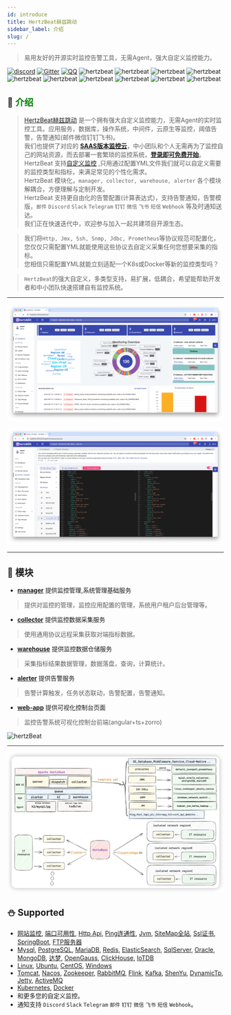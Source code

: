 ```yaml
---
id: introduce  
title: HertzBeat赫兹跳动     
sidebar_label: 介绍
slug: /
---
```


> 易用友好的开源实时监控告警工具，无需Agent，强大自定义监控能力。

[![discord](https://img.shields.io/badge/chat-on%20discord-brightgreen)](https://discord.gg/Fb6M73htGr)
[![Gitter](https://badges.gitter.im/hertzbeat/community.svg)](https://gitter.im/hertzbeat/community?utm_source=badge&utm_medium=badge&utm_campaign=pr-badge)
[![QQ](https://img.shields.io/badge/qq-236915833-orange)](https://jq.qq.com/?_wv=1027&k=aVIVB2K9)
![hertzbeat](https://cdn.jsdelivr.net/gh/dromara/hertzbeat@gh-pages/img/badge/web-monitor.svg)
![hertzbeat](https://cdn.jsdelivr.net/gh/dromara/hertzbeat@gh-pages/img/badge/ping-connect.svg)
![hertzbeat](https://cdn.jsdelivr.net/gh/dromara/hertzbeat@gh-pages/img/badge/port-available.svg)
![hertzbeat](https://cdn.jsdelivr.net/gh/dromara/hertzbeat@gh-pages/img/badge/database-monitor.svg)
![hertzbeat](https://cdn.jsdelivr.net/gh/dromara/hertzbeat@gh-pages/img/badge/os-monitor.svg)
![hertzbeat](https://img.shields.io/badge/monitor-cloud%20native-brightgreen)
![hertzbeat](https://img.shields.io/badge/monitor-middleware-blueviolet)
![hertzbeat](https://cdn.jsdelivr.net/gh/dromara/hertzbeat@gh-pages/img/badge/custom-monitor.svg)
![hertzbeat](https://cdn.jsdelivr.net/gh/dromara/hertzbeat@gh-pages/img/badge/threshold.svg)
![hertzbeat](https://cdn.jsdelivr.net/gh/dromara/hertzbeat@gh-pages/img/badge/alert.svg)


## 🎡 <font color="green">介绍</font>

> [HertzBeat赫兹跳动](https://github.com/dromara/hertzbeat) 是一个拥有强大自定义监控能力，无需Agent的实时监控工具。应用服务，数据库，操作系统，中间件，云原生等监控，阈值告警，告警通知(邮件微信钉钉飞书)。  
> 我们也提供了对应的 **[SAAS版本监控云](https://console.tancloud.cn)**，中小团队和个人无需再为了监控自己的网站资源，而去部署一套繁琐的监控系统，**[登录即可免费开始](https://console.tancloud.cn)**。     
> HertzBeat 支持[自定义监控](https://hertzbeat.com/docs/advanced/extend-point) ,只用通过配置YML文件我们就可以自定义需要的监控类型和指标，来满足常见的个性化需求。   
> HertzBeat 模块化，`manager, collector, warehouse, alerter` 各个模块解耦合，方便理解与定制开发。       
> HertzBeat 支持更自由化的告警配置(计算表达式)，支持告警通知，告警模版，`邮件` `Discord` `Slack` `Telegram` `钉钉` `微信` `飞书` `短信` `Webhook` 等及时通知送达。            
> 我们正在快速迭代中，欢迎参与加入一起共建项目开源生态。

> 我们将`Http, Jmx, Ssh, Snmp, Jdbc, Prometheus`等协议规范可配置化，您仅仅只需配置YML就能使用这些协议去自定义采集任何您想要采集的指标。    
> 您相信只需配置YML就能立刻适配一个K8s或Docker等新的监控类型吗？

> `HertzBeat`的强大自定义，多类型支持，易扩展，低耦合，希望能帮助开发者和中小团队快速搭建自有监控系统。

----   

![hertzbeat](/img/home/1.png)

![hertzbeat](/img/home/9.png)

----   

## 🥐 模块  

- **[manager](https://github.com/dromara/hertzbeat/tree/master/manager)** 提供监控管理,系统管理基础服务
> 提供对监控的管理，监控应用配置的管理，系统用户租户后台管理等。
- **[collector](https://github.com/dromara/hertzbeat/tree/master/collector)** 提供监控数据采集服务
> 使用通用协议远程采集获取对端指标数据。
- **[warehouse](https://github.com/dromara/hertzbeat/tree/master/warehouse)** 提供监控数据仓储服务
> 采集指标结果数据管理，数据落盘，查询，计算统计。
- **[alerter](https://github.com/dromara/hertzbeat/tree/master/alerter)** 提供告警服务
> 告警计算触发，任务状态联动，告警配置，告警通知。
- **[web-app](https://github.com/dromara/hertzbeat/tree/master/web-app)** 提供可视化控制台页面
> 监控告警系统可视化控制台前端(angular+ts+zorro)  

![hertzBeat](https://tancloud.gd2.qingstor.com/img/docs/hertzbeat-stru.svg)   

----

![hertzBeat](/img/docs/hertzbeat-arch.png)    

## ⛄ Supported

- [网站监控](https://github.com/dromara/hertzbeat/tree/master/manager/src/main/resources/define/app-website.yml), [端口可用性](https://github.com/dromara/hertzbeat/tree/master/manager/src/main/resources/define/app-port.yml),
  [Http Api](https://github.com/dromara/hertzbeat/tree/master/manager/src/main/resources/define/app-api.yml), [Ping连通性](https://github.com/dromara/hertzbeat/tree/master/manager/src/main/resources/define/app-ping.yml),
  [Jvm](https://github.com/dromara/hertzbeat/tree/master/manager/src/main/resources/define/app-jvm.yml), [SiteMap全站](https://github.com/dromara/hertzbeat/tree/master/manager/src/main/resources/define/app-fullsite.yml),
  [Ssl证书](https://github.com/dromara/hertzbeat/tree/master/manager/src/main/resources/define/app-ssl_cert.yml), [SpringBoot](https://github.com/dromara/hertzbeat/tree/master/manager/src/main/resources/define/app-springboot2.yml),
  [FTP服务器](https://github.com/dromara/hertzbeat/tree/master/manager/src/main/resources/define/app-ftp.yml)
- [Mysql](https://github.com/dromara/hertzbeat/tree/master/manager/src/main/resources/define/app-mysql.yml), [PostgreSQL](https://github.com/dromara/hertzbeat/tree/master/manager/src/main/resources/define/app-postgresql.yml),
  [MariaDB](https://github.com/dromara/hertzbeat/tree/master/manager/src/main/resources/define/app-mariadb.yml), [Redis](https://github.com/dromara/hertzbeat/tree/master/manager/src/main/resources/define/app-redis.yml),
  [ElasticSearch](https://github.com/dromara/hertzbeat/tree/master/manager/src/main/resources/define/app-elasticsearch.yml), [SqlServer](https://github.com/dromara/hertzbeat/tree/master/manager/src/main/resources/define/app-sqlserver.yml),
  [Oracle](https://github.com/dromara/hertzbeat/tree/master/manager/src/main/resources/define/app-oracle.yml), [MongoDB](https://github.com/dromara/hertzbeat/tree/master/manager/src/main/resources/define/app-mongodb.yml),
  [达梦](https://github.com/dromara/hertzbeat/tree/master/manager/src/main/resources/define/app-dm.yml), [OpenGauss](https://github.com/dromara/hertzbeat/tree/master/manager/src/main/resources/define/app-opengauss.yml),
  [ClickHouse](https://github.com/dromara/hertzbeat/tree/master/manager/src/main/resources/define/app-clickhouse.yml), [IoTDB](https://github.com/dromara/hertzbeat/tree/master/manager/src/main/resources/define/app-iotdb.yml)
- [Linux](https://github.com/dromara/hertzbeat/tree/master/manager/src/main/resources/define/app-linux.yml), [Ubuntu](https://github.com/dromara/hertzbeat/tree/master/manager/src/main/resources/define/app-ubuntu.yml),
  [CentOS](https://github.com/dromara/hertzbeat/tree/master/manager/src/main/resources/define/app-centos.yml), [Windows](https://github.com/dromara/hertzbeat/tree/master/manager/src/main/resources/define/app-windows.yml)
- [Tomcat](https://github.com/dromara/hertzbeat/tree/master/manager/src/main/resources/define/app-tomcat.yml), [Nacos](https://github.com/dromara/hertzbeat/tree/master/manager/src/main/resources/define/app-nacos.yml),
  [Zookeeper](https://github.com/dromara/hertzbeat/tree/master/manager/src/main/resources/define/app-zookeeper.yml), [RabbitMQ](https://github.com/dromara/hertzbeat/tree/master/manager/src/main/resources/define/app-rabbitmq.yml),
  [Flink](https://github.com/dromara/hertzbeat/tree/master/manager/src/main/resources/define/app-flink.yml), [Kafka](https://github.com/dromara/hertzbeat/tree/master/manager/src/main/resources/define/app-kafka.yml),
  [ShenYu](https://github.com/dromara/hertzbeat/tree/master/manager/src/main/resources/define/app-shenyu.yml), [DynamicTp](https://github.com/dromara/hertzbeat/tree/master/manager/src/main/resources/define/app-dynamic_tp.yml),
  [Jetty](https://github.com/dromara/hertzbeat/tree/master/manager/src/main/resources/define/app-jetty.yml), [ActiveMQ](https://github.com/dromara/hertzbeat/tree/master/manager/src/main/resources/define/app-activemq.yml)
- [Kubernetes](https://github.com/dromara/hertzbeat/tree/master/manager/src/main/resources/define/app-kubernetes.yml), [Docker](https://github.com/dromara/hertzbeat/tree/master/manager/src/main/resources/define/app-docker.yml)
- 和更多您的自定义监控。
- 通知支持 `Discord` `Slack` `Telegram` `邮件` `钉钉` `微信` `飞书` `短信` `Webhook`。
